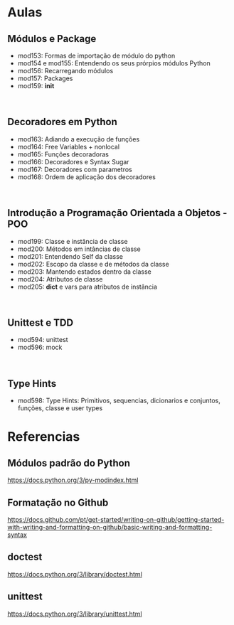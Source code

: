 


# Aulas

## Módulos e Package  
 - mod153: Formas de importação de módulo do python
 - mod154 e mod155: Entendendo os seus prórpios módulos Python
 - mod156: Recarregando módulos
 - mod157: Packages
 - mod159: __init__

</br>

## Decoradores em Python
- mod163: Adiando a execução de funções
- mod164: Free Variables + nonlocal
- mod165: Funções decoradoras
- mod166: Decoradores e Syntax Sugar
- mod167: Decoradores com parametros
- mod168: Ordem de aplicação dos decoradores

</br>

## Introdução a Programação Orientada a Objetos - POO
- mod199: Classe e instância de classe
- mod200: Métodos em intâncias de classe
- mod201: Entendendo Self da classe
- mod202: Escopo da classe e de métodos da classe
- mod203: Mantendo estados dentro da classe
- mod204: Atributos de classe
- mod205: __dict__ e vars para atributos de instância

</br>

## Unittest e TDD
- mod594: unittest 
- mod596: mock

</br>

## Type Hints
- mod598: Type Hints: Primitivos, sequencias, dicionarios e conjuntos, funções, classe e user types

# Referencias

## Módulos padrão do Python

https://docs.python.org/3/py-modindex.html


## Formatação no Github

https://docs.github.com/pt/get-started/writing-on-github/getting-started-with-writing-and-formatting-on-github/basic-writing-and-formatting-syntax

## doctest

https://docs.python.org/3/library/doctest.html

## unittest

https://docs.python.org/3/library/unittest.html

